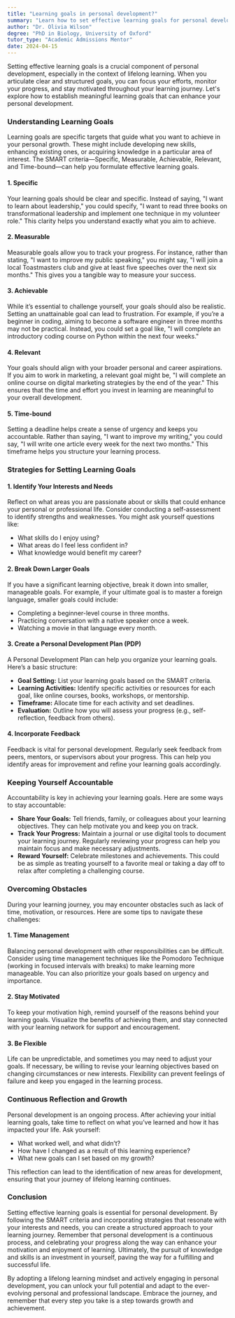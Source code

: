 ```yaml
---
title: "Learning goals in personal development?"
summary: "Learn how to set effective learning goals for personal development using SMART criteria to enhance skills and knowledge in your growth journey."
author: "Dr. Olivia Wilson"
degree: "PhD in Biology, University of Oxford"
tutor_type: "Academic Admissions Mentor"
date: 2024-04-15
---
```


Setting effective learning goals is a crucial component of personal development, especially in the context of lifelong learning. When you articulate clear and structured goals, you can focus your efforts, monitor your progress, and stay motivated throughout your learning journey. Let's explore how to establish meaningful learning goals that can enhance your personal development.

### Understanding Learning Goals

Learning goals are specific targets that guide what you want to achieve in your personal growth. These might include developing new skills, enhancing existing ones, or acquiring knowledge in a particular area of interest. The SMART criteria—Specific, Measurable, Achievable, Relevant, and Time-bound—can help you formulate effective learning goals.

#### 1. Specific
Your learning goals should be clear and specific. Instead of saying, "I want to learn about leadership," you could specify, "I want to read three books on transformational leadership and implement one technique in my volunteer role." This clarity helps you understand exactly what you aim to achieve.

#### 2. Measurable
Measurable goals allow you to track your progress. For instance, rather than stating, "I want to improve my public speaking," you might say, "I will join a local Toastmasters club and give at least five speeches over the next six months." This gives you a tangible way to measure your success.

#### 3. Achievable
While it’s essential to challenge yourself, your goals should also be realistic. Setting an unattainable goal can lead to frustration. For example, if you’re a beginner in coding, aiming to become a software engineer in three months may not be practical. Instead, you could set a goal like, "I will complete an introductory coding course on Python within the next four weeks."

#### 4. Relevant
Your goals should align with your broader personal and career aspirations. If you aim to work in marketing, a relevant goal might be, "I will complete an online course on digital marketing strategies by the end of the year." This ensures that the time and effort you invest in learning are meaningful to your overall development.

#### 5. Time-bound
Setting a deadline helps create a sense of urgency and keeps you accountable. Rather than saying, "I want to improve my writing," you could say, "I will write one article every week for the next two months." This timeframe helps you structure your learning process.

### Strategies for Setting Learning Goals

#### 1. Identify Your Interests and Needs
Reflect on what areas you are passionate about or skills that could enhance your personal or professional life. Consider conducting a self-assessment to identify strengths and weaknesses. You might ask yourself questions like:
- What skills do I enjoy using?
- What areas do I feel less confident in?
- What knowledge would benefit my career?

#### 2. Break Down Larger Goals
If you have a significant learning objective, break it down into smaller, manageable goals. For example, if your ultimate goal is to master a foreign language, smaller goals could include:
- Completing a beginner-level course in three months.
- Practicing conversation with a native speaker once a week.
- Watching a movie in that language every month.

#### 3. Create a Personal Development Plan (PDP)
A Personal Development Plan can help you organize your learning goals. Here’s a basic structure:
- **Goal Setting:** List your learning goals based on the SMART criteria.
- **Learning Activities:** Identify specific activities or resources for each goal, like online courses, books, workshops, or mentorship.
- **Timeframe:** Allocate time for each activity and set deadlines.
- **Evaluation:** Outline how you will assess your progress (e.g., self-reflection, feedback from others).

#### 4. Incorporate Feedback
Feedback is vital for personal development. Regularly seek feedback from peers, mentors, or supervisors about your progress. This can help you identify areas for improvement and refine your learning goals accordingly.

### Keeping Yourself Accountable

Accountability is key in achieving your learning goals. Here are some ways to stay accountable:
- **Share Your Goals:** Tell friends, family, or colleagues about your learning objectives. They can help motivate you and keep you on track.
- **Track Your Progress:** Maintain a journal or use digital tools to document your learning journey. Regularly reviewing your progress can help you maintain focus and make necessary adjustments.
- **Reward Yourself:** Celebrate milestones and achievements. This could be as simple as treating yourself to a favorite meal or taking a day off to relax after completing a challenging course.

### Overcoming Obstacles

During your learning journey, you may encounter obstacles such as lack of time, motivation, or resources. Here are some tips to navigate these challenges:

#### 1. Time Management
Balancing personal development with other responsibilities can be difficult. Consider using time management techniques like the Pomodoro Technique (working in focused intervals with breaks) to make learning more manageable. You can also prioritize your goals based on urgency and importance.

#### 2. Stay Motivated
To keep your motivation high, remind yourself of the reasons behind your learning goals. Visualize the benefits of achieving them, and stay connected with your learning network for support and encouragement.

#### 3. Be Flexible
Life can be unpredictable, and sometimes you may need to adjust your goals. If necessary, be willing to revise your learning objectives based on changing circumstances or new interests. Flexibility can prevent feelings of failure and keep you engaged in the learning process.

### Continuous Reflection and Growth

Personal development is an ongoing process. After achieving your initial learning goals, take time to reflect on what you’ve learned and how it has impacted your life. Ask yourself:
- What worked well, and what didn’t?
- How have I changed as a result of this learning experience?
- What new goals can I set based on my growth?

This reflection can lead to the identification of new areas for development, ensuring that your journey of lifelong learning continues.

### Conclusion

Setting effective learning goals is essential for personal development. By following the SMART criteria and incorporating strategies that resonate with your interests and needs, you can create a structured approach to your learning journey. Remember that personal development is a continuous process, and celebrating your progress along the way can enhance your motivation and enjoyment of learning. Ultimately, the pursuit of knowledge and skills is an investment in yourself, paving the way for a fulfilling and successful life. 

By adopting a lifelong learning mindset and actively engaging in personal development, you can unlock your full potential and adapt to the ever-evolving personal and professional landscape. Embrace the journey, and remember that every step you take is a step towards growth and achievement.
    